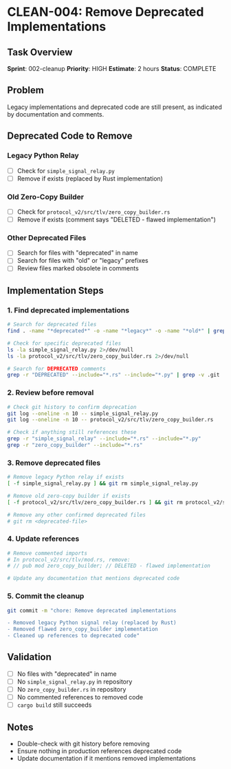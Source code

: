 # CLEAN-004: Remove Deprecated Implementations

## Task Overview
**Sprint**: 002-cleanup
**Priority**: HIGH
**Estimate**: 2 hours
**Status**: COMPLETE

## Problem
Legacy implementations and deprecated code are still present, as indicated by documentation and comments.

## Deprecated Code to Remove

### Legacy Python Relay
- [ ] Check for `simple_signal_relay.py`
- [ ] Remove if exists (replaced by Rust implementation)

### Old Zero-Copy Builder
- [ ] Check for `protocol_v2/src/tlv/zero_copy_builder.rs`
- [ ] Remove if exists (comment says "DELETED - flawed implementation")

### Other Deprecated Files
- [ ] Search for files with "deprecated" in name
- [ ] Search for files with "old" or "legacy" prefixes
- [ ] Review files marked obsolete in comments

## Implementation Steps

### 1. Find deprecated implementations
```bash
# Search for deprecated files
find . -name "*deprecated*" -o -name "*legacy*" -o -name "*old*" | grep -v .git

# Check for specific deprecated files
ls -la simple_signal_relay.py 2>/dev/null
ls -la protocol_v2/src/tlv/zero_copy_builder.rs 2>/dev/null

# Search for DEPRECATED comments
grep -r "DEPRECATED" --include="*.rs" --include="*.py" | grep -v .git
```

### 2. Review before removal
```bash
# Check git history to confirm deprecation
git log --oneline -n 10 -- simple_signal_relay.py
git log --oneline -n 10 -- protocol_v2/src/tlv/zero_copy_builder.rs

# Check if anything still references these
grep -r "simple_signal_relay" --include="*.rs" --include="*.py"
grep -r "zero_copy_builder" --include="*.rs"
```

### 3. Remove deprecated files
```bash
# Remove legacy Python relay if exists
[ -f simple_signal_relay.py ] && git rm simple_signal_relay.py

# Remove old zero-copy builder if exists
[ -f protocol_v2/src/tlv/zero_copy_builder.rs ] && git rm protocol_v2/src/tlv/zero_copy_builder.rs

# Remove any other confirmed deprecated files
# git rm <deprecated-file>
```

### 4. Update references
```bash
# Remove commented imports
# In protocol_v2/src/tlv/mod.rs, remove:
# // pub mod zero_copy_builder; // DELETED - flawed implementation

# Update any documentation that mentions deprecated code
```

### 5. Commit the cleanup
```bash
git commit -m "chore: Remove deprecated implementations

- Removed legacy Python signal relay (replaced by Rust)
- Removed flawed zero_copy_builder implementation
- Cleaned up references to deprecated code"
```

## Validation
- [ ] No files with "deprecated" in name
- [ ] No `simple_signal_relay.py` in repository
- [ ] No `zero_copy_builder.rs` in repository
- [ ] No commented references to removed code
- [ ] `cargo build` still succeeds

## Notes
- Double-check with git history before removing
- Ensure nothing in production references deprecated code
- Update documentation if it mentions removed implementations
